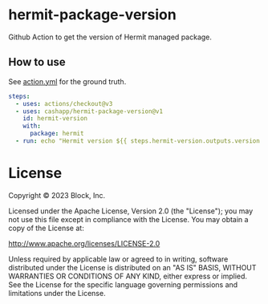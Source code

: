 # hermit-package-version

Github Action to get the version of Hermit managed package.

## How to use

See [action.yml](action.yml) for the ground truth.

```yaml
steps:
  - uses: actions/checkout@v3
  - uses: cashapp/hermit-package-version@v1
    id: hermit-version
    with:
      package: hermit
  - run: echo "Hermit version ${{ steps.hermit-version.outputs.version }}
```

# License

Copyright © 2023 Block, Inc.

Licensed under the Apache License, Version 2.0 (the "License"); you may not use this file except in compliance with the License. You may obtain a copy of the License at:

http://www.apache.org/licenses/LICENSE-2.0

Unless required by applicable law or agreed to in writing, software distributed under the License is distributed on an "AS IS" BASIS, WITHOUT WARRANTIES OR CONDITIONS OF ANY KIND, either express or implied. See the License for the specific language governing permissions and limitations under the License.
